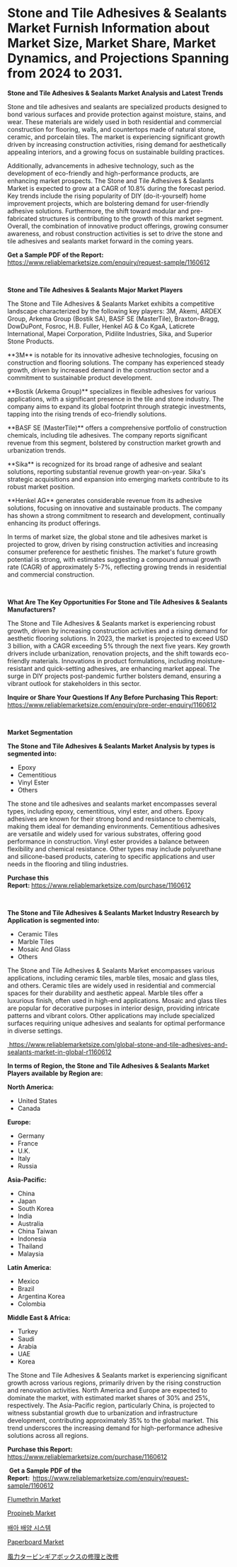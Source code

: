 <p><h1>Stone and Tile Adhesives & Sealants Market Furnish Information about Market Size, Market Share, Market Dynamics, and Projections Spanning from 2024 to 2031.</h1></p><p><strong>Stone and Tile Adhesives & Sealants Market Analysis and Latest Trends</strong></p>
<p><p>Stone and tile adhesives and sealants are specialized products designed to bond various surfaces and provide protection against moisture, stains, and wear. These materials are widely used in both residential and commercial construction for flooring, walls, and countertops made of natural stone, ceramic, and porcelain tiles. The market is experiencing significant growth driven by increasing construction activities, rising demand for aesthetically appealing interiors, and a growing focus on sustainable building practices.</p><p>Additionally, advancements in adhesive technology, such as the development of eco-friendly and high-performance products, are enhancing market prospects. The Stone and Tile Adhesives & Sealants Market is expected to grow at a CAGR of 10.8% during the forecast period. Key trends include the rising popularity of DIY (do-it-yourself) home improvement projects, which are bolstering demand for user-friendly adhesive solutions. Furthermore, the shift toward modular and pre-fabricated structures is contributing to the growth of this market segment. Overall, the combination of innovative product offerings, growing consumer awareness, and robust construction activities is set to drive the stone and tile adhesives and sealants market forward in the coming years.</p></p>
<p><strong>Get a Sample PDF of the Report:&nbsp;</strong> <a href="https://www.reliablemarketsize.com/enquiry/request-sample/1160612">https://www.reliablemarketsize.com/enquiry/request-sample/1160612</a></p>
<p>&nbsp;</p>
<p><strong>Stone and Tile Adhesives & Sealants Major Market Players</strong></p>
<p><p>The Stone and Tile Adhesives & Sealants Market exhibits a competitive landscape characterized by the following key players: 3M, Akemi, ARDEX Group, Arkema Group (Bostik SA), BASF SE (MasterTile), Braxton-Bragg, DowDuPont, Fosroc, H.B. Fuller, Henkel AG & Co KgaA, Laticrete International, Mapei Corporation, Pidilite Industries, Sika, and Superior Stone Products. </p><p>**3M** is notable for its innovative adhesive technologies, focusing on construction and flooring solutions. The company has experienced steady growth, driven by increased demand in the construction sector and a commitment to sustainable product development.</p><p>**Bostik (Arkema Group)** specializes in flexible adhesives for various applications, with a significant presence in the tile and stone industry. The company aims to expand its global footprint through strategic investments, tapping into the rising trends of eco-friendly solutions.</p><p>**BASF SE (MasterTile)** offers a comprehensive portfolio of construction chemicals, including tile adhesives. The company reports significant revenue from this segment, bolstered by construction market growth and urbanization trends.</p><p>**Sika** is recognized for its broad range of adhesive and sealant solutions, reporting substantial revenue growth year-on-year. Sika's strategic acquisitions and expansion into emerging markets contribute to its robust market position.</p><p>**Henkel AG** generates considerable revenue from its adhesive solutions, focusing on innovative and sustainable products. The company has shown a strong commitment to research and development, continually enhancing its product offerings.</p><p>In terms of market size, the global stone and tile adhesives market is projected to grow, driven by rising construction activities and increasing consumer preference for aesthetic finishes. The market's future growth potential is strong, with estimates suggesting a compound annual growth rate (CAGR) of approximately 5-7%, reflecting growing trends in residential and commercial construction.</p></p>
<p>&nbsp;</p>
<p><strong>What Are The Key Opportunities For Stone and Tile Adhesives & Sealants Manufacturers?</strong></p>
<p><p>The Stone and Tile Adhesives & Sealants market is experiencing robust growth, driven by increasing construction activities and a rising demand for aesthetic flooring solutions. In 2023, the market is projected to exceed USD 3 billion, with a CAGR exceeding 5% through the next five years. Key growth drivers include urbanization, renovation projects, and the shift towards eco-friendly materials. Innovations in product formulations, including moisture-resistant and quick-setting adhesives, are enhancing market appeal. The surge in DIY projects post-pandemic further bolsters demand, ensuring a vibrant outlook for stakeholders in this sector.</p></p>
<p><strong>Inquire or Share Your Questions If Any Before Purchasing This Report:</strong> <a href="https://www.reliablemarketsize.com/enquiry/pre-order-enquiry/1160612">https://www.reliablemarketsize.com/enquiry/pre-order-enquiry/1160612</a></p>
<p>&nbsp;</p>
<p><strong>Market Segmentation</strong></p>
<p><strong>The Stone and Tile Adhesives & Sealants Market Analysis by types is segmented into:</strong></p>
<p><ul><li>Epoxy</li><li>Cementitious</li><li>Vinyl Ester</li><li>Others</li></ul></p>
<p><p>The stone and tile adhesives and sealants market encompasses several types, including epoxy, cementitious, vinyl ester, and others. Epoxy adhesives are known for their strong bond and resistance to chemicals, making them ideal for demanding environments. Cementitious adhesives are versatile and widely used for various substrates, offering good performance in construction. Vinyl ester provides a balance between flexibility and chemical resistance. Other types may include polyurethane and silicone-based products, catering to specific applications and user needs in the flooring and tiling industries.</p></p>
<p><strong>Purchase this Report:&nbsp;</strong><a href="https://www.reliablemarketsize.com/purchase/1160612">https://www.reliablemarketsize.com/purchase/1160612</a></p>
<p>&nbsp;</p>
<p><strong>The Stone and Tile Adhesives & Sealants Market Industry Research by Application is segmented into:</strong></p>
<p><ul><li>Ceramic Tiles</li><li>Marble Tiles</li><li>Mosaic And Glass</li><li>Others</li></ul></p>
<p><p>The Stone and Tile Adhesives & Sealants Market encompasses various applications, including ceramic tiles, marble tiles, mosaic and glass tiles, and others. Ceramic tiles are widely used in residential and commercial spaces for their durability and aesthetic appeal. Marble tiles offer a luxurious finish, often used in high-end applications. Mosaic and glass tiles are popular for decorative purposes in interior design, providing intricate patterns and vibrant colors. Other applications may include specialized surfaces requiring unique adhesives and sealants for optimal performance in diverse settings.</p></p>
<p><a href="https://www.reliablemarketsize.com/global-stone-and-tile-adhesives-and-sealants-market-in-global-r1160612">&nbsp;https://www.reliablemarketsize.com/global-stone-and-tile-adhesives-and-sealants-market-in-global-r1160612</a></p>
<p><strong>In terms of Region, the Stone and Tile Adhesives & Sealants Market Players available by Region are:</strong></p>
<p>
    <p> <strong> North America: </strong>
        <ul>
            <li>United States</li>
            <li>Canada</li>
        </ul>
        </p> 
    <p> <strong> Europe: </strong>
        <ul>
            <li>Germany</li>
            <li>France</li>
            <li>U.K.</li>
            <li>Italy</li>
            <li>Russia</li>
        </ul>
        </p> 
    <p> <strong> Asia-Pacific: </strong>
        <ul>
            <li>China</li>
            <li>Japan</li>
            <li>South Korea</li>
            <li>India</li>
            <li>Australia</li>
            <li>China Taiwan</li>
            <li>Indonesia</li>
            <li>Thailand</li>
            <li>Malaysia</li>
        </ul>
        </p> 
    <p> <strong> Latin America: </strong>
        <ul>
            <li>Mexico</li>
            <li>Brazil</li>
            <li>Argentina Korea</li>
            <li>Colombia</li>
        </ul>
        </p> 
    <p> <strong> Middle East & Africa: </strong>
        <ul>
            <li>Turkey</li>
            <li>Saudi</li>
            <li>Arabia</li>
            <li>UAE</li>
            <li>Korea</li>
        </ul>
    </p>
    </p>
<p><p>The Stone and Tile Adhesives & Sealants market is experiencing significant growth across various regions, primarily driven by the rising construction and renovation activities. North America and Europe are expected to dominate the market, with estimated market shares of 30% and 25%, respectively. The Asia-Pacific region, particularly China, is projected to witness substantial growth due to urbanization and infrastructure development, contributing approximately 35% to the global market. This trend underscores the increasing demand for high-performance adhesive solutions across all regions.</p></p>
<p><strong>Purchase this Report: </strong><a href="https://www.reliablemarketsize.com/purchase/1160612">https://www.reliablemarketsize.com/purchase/1160612</a></p>
<p>&nbsp;<strong>Get a Sample PDF of the Report:&nbsp;&nbsp;</strong><a href="https://www.reliablemarketsize.com/enquiry/request-sample/1160612">https://www.reliablemarketsize.com/enquiry/request-sample/1160612</a></p>
<p><strong></strong></p>
<p><p><a href="https://issuu.com/reportprime-2/docs/flumethrin-market-size-2030.pptx_ffd901a006f987">Flumethrin Market</a></p><p><a href="https://issuu.com/reportprime-2/docs/propineb-market-size-2030.pptx_c74cc351991fd0">Propineb Market</a></p><p><a href="https://medium.com/@trevorkruvalis5678/%EC%84%B8%EA%B3%84-embryo-culture-system-market-%EC%9D%80-2024%EC%97%90%EC%84%9C-2031%EB%A1%9C-%EC%97%B0%ED%8F%89%EA%B7%A0-%EC%A6%9D%EA%B0%80%EC%9C%A8%EC%9D%84-%EB%B3%B4%EC%9D%BC-%EA%B2%83%EC%9C%BC%EB%A1%9C-%EC%98%88%EC%83%81%EB%90%A9%EB%8B%88%EB%8B%A4-38b377e21f12">배아 배양 시스템</a></p><p><a href="https://www.linkedin.com/pulse/paperboard-market-share-new-trends-analysis-its-type-application-lrdmf?trackingId=UCxanHY4TpWkOv6qk5yv%2FQ%3D%3D">Paperboard Market</a></p><p><a href="https://medium.com/@apple8975768/wind-turbine-gearbox-repair-and-refurbishment-market-%E3%81%AF-%E3%82%B3%E3%82%B9%E3%83%88%E7%AE%A1%E7%90%86%E3%81%A8%E5%8A%B9%E7%8E%87%E5%90%91%E4%B8%8A%E3%82%92%E5%84%AA%E5%85%88%E3%81%97%E3%81%BE%E3%81%99-b9aa08b6bd11">風力タービンギアボックスの修理と改修</a></p></p>